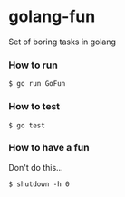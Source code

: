 # golang-fun
Set of boring tasks in golang


### How to run
```shell
$ go run GoFun
```

### How to test
```shell
$ go test
```

### How to have a fun
Don't do this...
```shell
$ shutdown -h 0
```